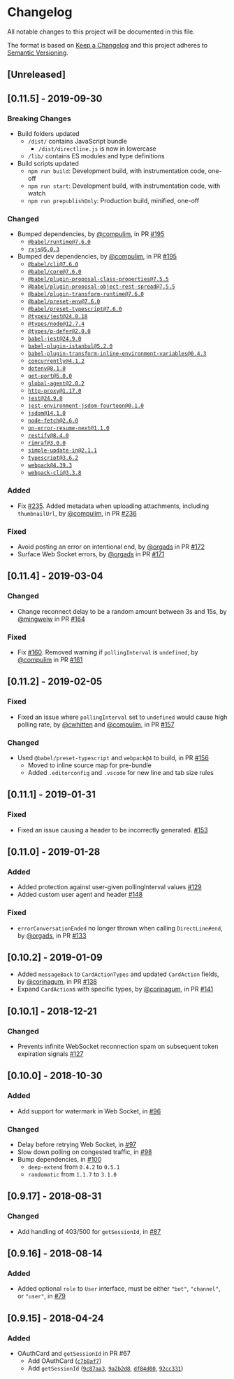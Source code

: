 # Changelog
All notable changes to this project will be documented in this file.

The format is based on [Keep a Changelog](http://keepachangelog.com/en/1.0.0/)
and this project adheres to [Semantic Versioning](http://semver.org/spec/v2.0.0.html).

<!-- CHANGELOG line template
### Added/Changed/Removed
- Added something, by [@johndoe](https://github.com/johndoe), in PR [#XXX](https://github.com/Microsoft/BotFramework-DirectLineJS/pull/XXX)
### Changed (for dependency bumps)
- `core`: Bumps to [`abc@1.2.3`](https://npmjs.com/package/abc/), in PR [#XXX](https://github.com/Microsoft/BotFramework-DirectLineJS/pull/XXX)
### Fixed
- Fix [#XXX](https://github.com/Microsoft/BotFramework-DirectLineJS/issues/XXX). Patched something, by [@johndoe](https://github.com/johndoe) in PR [#XXX](https://github.com/Microsoft/BotFramework-DirectLineJS/pull/XXX)
-->

## [Unreleased]

## [0.11.5] - 2019-09-30

### Breaking Changes

- Build folders updated
   - `/dist/` contains JavaScript bundle
       - `/dist/directline.js` is now in lowercase
   - `/lib/` contains ES modules and type definitions
- Build scripts updated
   - `npm run build`: Development build, with instrumentation code, one-off
   - `npm run start`: Development build, with instrumentation code, with watch
   - `npm run prepublishOnly`: Production build, minified, one-off

### Changed
- Bumped dependencies, by [@compulim](https://github.com/compulim), in PR [#195](https://github.com/Microsoft/BotFramework-DirectLineJS/pull/195)
   - [`@babel/runtime@7.6.0`](https://npmjs.com/package/@babel/runtime)
   - [`rxjs@5.0.3`](https://npmjs.com/package/rxjs)
- Bumped dev dependencies, by [@compulim](https://github.com/compulim), in PR [#195](https://github.com/Microsoft/BotFramework-DirectLineJS/pull/195)
   - [`@babel/cli@7.6.0`](https://npmjs.com/package/@babel/cli)
   - [`@babel/core@7.6.0`](https://npmjs.com/package/@babel/core)
   - [`@babel/plugin-proposal-class-properties@7.5.5`](https://npmjs.com/package/@babel/plugin-proposal-class-properties)
   - [`@babel/plugin-proposal-object-rest-spread@7.5.5`](https://npmjs.com/package/@babel/plugin-proposal-object-rest-spread)
   - [`@babel/plugin-transform-runtime@7.6.0`](https://npmjs.com/package/@babel/plugin-transform-runtime)
   - [`@babel/preset-env@7.6.0`](https://npmjs.com/package/@babel/preset-env)
   - [`@babel/preset-typescript@7.6.0`](https://npmjs.com/package/@babel/preset-typescript)
   - [`@types/jest@24.0.18`](https://npmjs.com/package/@types/jest)
   - [`@types/node@12.7.4`](https://npmjs.com/package/@types/node)
   - [`@types/p-defer@2.0.0`](https://npmjs.com/package/@types/p-defer)
   - [`babel-jest@24.9.0`](https://npmjs.com/package/babel-jest)
   - [`babel-plugin-istanbul@5.2.0`](https://npmjs.com/package/babel-plugin-istanbul)
   - [`babel-plugin-transform-inline-environment-variables@0.4.3`](https://npmjs.com/package/babel-plugin-transform-inline-environment-variables)
   - [`concurrently@4.1.2`](https://npmjs.com/package/concurrently)
   - [`dotenv@8.1.0`](https://npmjs.com/package/dotenv)
   - [`get-port@5.0.0`](https://npmjs.com/package/get-port)
   - [`global-agent@2.0.2`](https://npmjs.com/package/global-agent)
   - [`http-proxy@1.17.0`](https://npmjs.com/package/http-proxy)
   - [`jest@24.9.0`](https://npmjs.com/package/jest)
   - [`jest-environment-jsdom-fourteen@0.1.0`](https://npmjs.com/package/jest-environment-jsdom-fourteen)
   - [`jsdom@14.1.0`](https://npmjs.com/package/jsdom)
   - [`node-fetch@2.6.0`](https://npmjs.com/package/node-fetch)
   - [`on-error-resume-next@1.1.0`](https://npmjs.com/package/on-error-resume-next)
   - [`restify@8.4.0`](https://npmjs.com/package/restify)
   - [`rimraf@3.0.0`](https://npmjs.com/package/rimraf)
   - [`simple-update-in@2.1.1`](https://npmjs.com/package/simple-update-in)
   - [`typescript@3.6.2`](https://npmjs.com/package/typescript)
   - [`webpack@4.39.3`](https://npmjs.com/package/webpack)
   - [`webpack-cli@3.3.8`](https://npmjs.com/package/webpack-cli)

### Added
- Fix [#235](https://github.com/Microsoft/BotFramework-DirectLineJS/issues/235). Added metadata when uploading attachments, including `thumbnailUrl`, by [@compulim](https://github.com/compulim), in PR [#236](https://github.com/Microsoft/BotFramework-DirectLineJS/pull/236)

### Fixed
- Avoid posting an error on intentional end, by [@orgads](https://github.com/orgads) in PR [#172](https://github.com/Microsoft/BotFramework-DirectLineJS/pull/172)
- Surface Web Socket errors, by [@orgads](https://github.com/orgads) in PR [#171](https://github.com/Microsoft/BotFramework-DirectLineJS/pull/171)

## [0.11.4] - 2019-03-04
### Changed
- Change reconnect delay to be a random amount between 3s and 15s, by [@mingweiw](https://github.com/mingweiw) in PR [#164](https://github.com/Microsoft/BotFramework-DirectLineJS/pull/164)

### Fixed
- Fix [#160](https://github.com/Microsoft/BotFramework-DirectLineJS/issues/160). Removed warning if `pollingInterval` is `undefined`, by [@compulim](https://github.com/compulim) in PR [#161](https://github.com/Microosft/BotFramework-DirectLineJS/pull/161)

## [0.11.2] - 2019-02-05
### Fixed
- Fixed an issue where `pollingInterval` set to `undefined` would cause high polling rate, by [@cwhitten](https://github.com/cwhitten) and [@compulim](https://github.com/compulim), in PR [#157](https://github.com/Microsoft/BotFramework-DirectLineJS/pull/157)

### Changed
- Used `@babel/preset-typescript` and `webpack@4` to build, in PR [#156](https://github.com/Microsoft/BotFramework-DirectLineJS/pull/156)
   - Moved to inline source map for pre-bundle
   - Added `.editorconfig` and `.vscode` for new line and tab size rules

## [0.11.1] - 2019-01-31
### Fixed
- Fixed an issue causing a header to be incorrectly generated. [#153](https://github.com/Microsoft/BotFramework-DirectLineJS/pull/153)

## [0.11.0] - 2019-01-28
### Added
- Added protection against user-given pollingInterval values [#129](https://github.com/Microsoft/BotFramework-DirectLineJS/pull/129)
- Added custom user agent and header [#148](https://github.com/Microsoft/BotFramework-DirectLineJS/pull/148)

### Fixed
- `errorConversationEnded` no longer thrown when calling `DirectLine#end`, by [@orgads](https://github.com/orgads), in PR [#133](https://github.com/Microsoft/BotFramework-DirectLineJS/pull/133)

## [0.10.2] - 2019-01-09
- Added `messageBack` to `CardActionTypes` and updated `CardAction` fields, by [@corinagum](https://github.com/corinagum), in PR [#138](https://github.com/Microsoft/BotFramework-DirectLineJS/pull/138)
- Expand `CardAction`s with specific types, by [@corinagum](https://github.com/corinagum), in PR [#141](https://github.com/Microsoft/BotFramework-DirectLineJS/pull/141)

## [0.10.1] - 2018-12-21
### Changed
- Prevents infinite WebSocket reconnection spam on subsequent token expiration signals [#127](https://github.com/Microsoft/BotFramework-DirectLineJS/pull/127)

## [0.10.0] - 2018-10-30
### Added
- Add support for watermark in Web Socket, in [#96](https://github.com/Microsoft/BotFramework-DirectLineJS/pull/96)

### Changed
- Delay before retrying Web Socket, in [#97](https://github.com/Microsoft/BotFramework-WebChat/pull/97)
- Slow down polling on congested traffic, in [#98](https://github.com/Microsoft/BotFramework-DirectLineJS/pull/98)
- Bump dependencies, in [#100](https://github.com/Microsoft/BotFramework-DirectLineJS/pull/100)
   - `deep-extend` from `0.4.2` to `0.5.1`
   - `randomatic` from `1.1.7` to `3.1.0`

## [0.9.17] - 2018-08-31
### Changed
- Add handling of 403/500 for `getSessionId`, in [#87](https://github.com/Microsoft/BotFramework-DirectLineJS/pull/87)

## [0.9.16] - 2018-08-14
### Added
- Added optional `role` to `User` interface, must be either `"bot"`, `"channel"`, or `"user"`, in [#79](https://github.com/Microsoft/BotFramework-DirectLineJS/pull/79)

## [0.9.15] - 2018-04-24
### Added
- OAuthCard and `getSessionId` in PR #67
   - Add OAuthCard ([`c7b8af7`](https://github.com/Microsoft/BotFramework-DirectLineJS/commit/c7b8af7be35685c220f2d777daa96f52d757f53f))
   - Add `getSessionId` ([`9c87aa3`](https://github.com/Microsoft/BotFramework-DirectLineJS/commit/9c87aa3f54947ea2fee836b41eec8ec45297a57a), [`9a2b2d8`](https://github.com/Microsoft/BotFramework-DirectLineJS/commit/9a2b2d889af48e558f563758aa01d498b2b2cf49), [`df84d00`](df84d0054f784ae5eb36784ef07a2aa38ca6c95b), [`92cc331`](92cc33138dfbdd533b4d14f6be275d1c86ef8db4))
